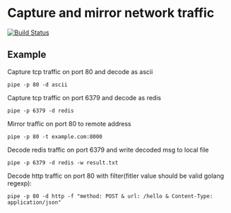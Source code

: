 # Capture and mirror network traffic

[![Build Status](https://travis-ci.org/monsterxx03/pipe.svg?branch=master)](https://travis-ci.org/monsterxx03/pipe)



## Example

Capture tcp traffic on port 80 and decode as ascii

    pipe -p 80 -d ascii

Capture tcp traffic on port 6379 and decode as redis

    pipe -p 6379 -d redis

Mirror traffic on port 80 to remote address 

    pipe -p 80 -t example.com:8000

Decode redis traffic on port 6379 and write decoded msg to local file

    pipe -p 6379 -d redis -w result.txt

Decode http traffic on port 80 with filter(fitler value should be valid golang regexp):

    pipe -p 80 -d http -f "method: POST & url: /hello & Content-Type: application/json"
